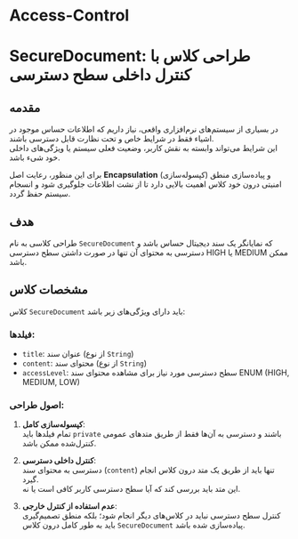 # Access-Control


# SecureDocument: طراحی کلاس با کنترل داخلی سطح دسترسی

## مقدمه

در بسیاری از سیستم‌های نرم‌افزاری واقعی، نیاز داریم که اطلاعات حساس موجود در اشیاء فقط در شرایط خاص و تحت نظارت قابل دسترسی باشند.  
این شرایط می‌تواند وابسته به نقش کاربر، وضعیت فعلی سیستم یا ویژگی‌های داخلی خود شیء باشد.  

برای این منظور، رعایت اصل **Encapsulation** (کپسوله‌سازی) و پیاده‌سازی منطق امنیتی درون خود کلاس اهمیت بالایی دارد تا از نشت اطلاعات جلوگیری شود و انسجام سیستم حفظ گردد.

## هدف

طراحی کلاسی به نام `SecureDocument` که نمایانگر یک سند دیجیتال حساس باشد و دسترسی به محتوای آن تنها در صورت داشتن سطح دسترسی HIGH یا MEDIUM ممکن باشد.

## مشخصات کلاس

کلاس `SecureDocument` باید دارای ویژگی‌های زیر باشد:

### فیلدها:
- `title`: عنوان سند (از نوع `String`)
- `content`: محتوای سند (از نوع `String`)
- `accessLevel`: سطح دسترسی مورد نیاز برای مشاهده محتوای سند ENUM (HIGH, MEDIUM, LOW)

### اصول طراحی:
1. **کپسوله‌سازی کامل**:  
   تمام فیلدها باید `private` باشند و دسترسی به آن‌ها فقط از طریق متدهای عمومی کنترل‌شده ممکن باشد.

2. **کنترل داخلی دسترسی**:  
   دسترسی به محتوای سند (`content`) تنها باید از طریق یک متد درون کلاس انجام گیرد.  
   این متد باید بررسی کند که آیا سطح دسترسی کاربر کافی است یا نه.

3. **عدم استفاده از کنترل خارجی**:  
   کنترل سطح دسترسی نباید در کلاس‌های دیگر انجام شود؛ بلکه منطق تصمیم‌گیری باید به طور کامل درون کلاس `SecureDocument` پیاده‌سازی شده باشد.

